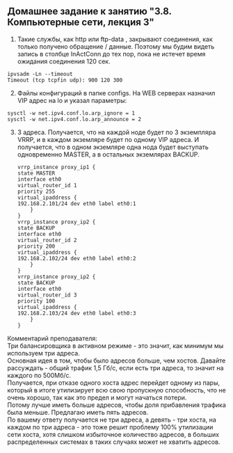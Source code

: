 ## Домашнее задание к занятию "3.8. Компьютерные сети, лекция 3"

1. Такие службы, как http или ftp-data , закрывают соединения, как только получено обращение / данные. Поэтому мы будим видеть запись в столбце InActConn до тех пор, пока не истечет время ожидания соединения 120 сек.  
```
ipvsadm -Ln --timeout  
Timeout (tcp tcpfin udp): 900 120 300
```
2. Файлы конфигураций в папке configs. На WEB серверах назначил VIP адрес на lo и указал параметры:
```
sysctl -w net.ipv4.conf.lo.arp_ignore = 1
sysctl -w net.ipv4.conf.lo.arp_announce = 2
```
3. 3 адреса. Получается, что на каждой ноде будет по 3 экземпляра VRRP, и в каждом экземляре будет по одному VIP адреса. И получается, что в одном экземляре одна нода будет выступать одновременно MASTER, а в остальных экземлярах BACKUP.
	```
	vrrp_instance proxy_ip1 {
	state MASTER
	interface eth0
	virtual_router_id 1
	priority 255
	virtual_ipaddress {
	192.168.2.101/24 dev eth0 label eth0:1
		}
	}
	vrrp_instance proxy_ip2 {
	state BACKUP
	interface eth0
	virtual_router_id 2
	priority 200
	virtual_ipaddress {
	192.168.2.102/24 dev eth0 label eth0:2
		}
	}
	vrrp_instance proxy_ip2 {
	state BACKUP
	interface eth0
	virtual_router_id 3
	priority 100
	virtual_ipaddress {
	192.168.2.103/24 dev eth0 label eth0:3
		}
	}
	```
Комментарий преподавателя:  
Три балансировщика в активном режиме - это значит, как минимум мы используем три адреса.  
Основная идея в том, чтобы было адресов больше, чем хостов. Давайте рассуждать - общий трафик 1,5 Гб/с, если есть три адреса, то значит на каждого по 500Мб/с.  
Получается, при отказе одного хоста адрес перейдет одному из пары, который в итоге утилизирует всю свою пропускную способность, что не очень хорошо, так как это предел и могут начаться потери.  
Потому лучше иметь больше адресов, чтобы доля прибавления трафика была меньше. Предлагаю иметь пять адресов.  
По вашему ответу получается не три адреса, а девять - три хоста, на каждом по три адреса - это тоже решит проблему 100% утилизации сети хоста, хотя слишком избыточное количество адресов, в больших распределенных системах в таких случаях может не хватить адресов.
